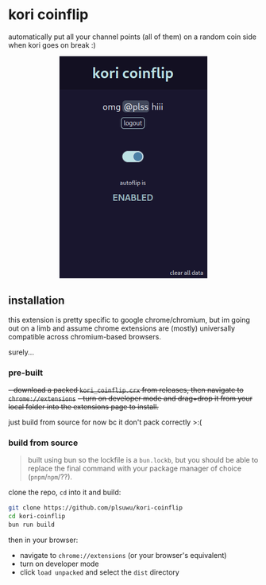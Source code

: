 # kori coinflip

automatically put all your channel points (all of them) on a random coin side when kori goes on break :)
<br/>
<p align="center">
  <img src="https://raw.githubusercontent.com/plsuwu/kori-coinflip/master/kori-screenshot.png" alt="koroinflip"/>
</p>

## installation

this extension is pretty specific to google chrome/chromium, but im going out on a limb and assume chrome 
extensions are (mostly) universally compatible across chromium-based browsers. 

surely...

### pre-built

~~- download a packed `kori_coinflip.crx` from releases, then navigate to `chrome://extensions`~~
~~- turn on developer mode and drag+drop it from your local folder into the extensions page to install.~~ 

just build from source for now bc it don't pack correctly >:(

### build from source

> built using bun so the lockfile is a `bun.lockb`, but you should be able to replace the
> final command with your package manager of choice (`pnpm`/`npm`/??).

clone the repo, `cd` into it and build:

```bash
git clone https://github.com/plsuwu/kori-coinflip
cd kori-coinflip
bun run build
```

then in your browser:
- navigate to `chrome://extensions` (or your browser's equivalent)
- turn on developer mode
- click `load unpacked` and select the `dist` directory 
